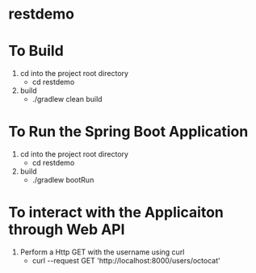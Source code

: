 # restdemo


# To Build
1. cd into the project root directory
    * cd restdemo
2. build
    * ./gradlew clean build

# To Run the Spring Boot Application
1. cd into the project root directory
    * cd restdemo
2. build
    * ./gradlew bootRun
    
# To interact with the Applicaiton through Web API
1. Perform a Http GET with the username using curl
    * curl --request GET 'http://localhost:8000/users/octocat'